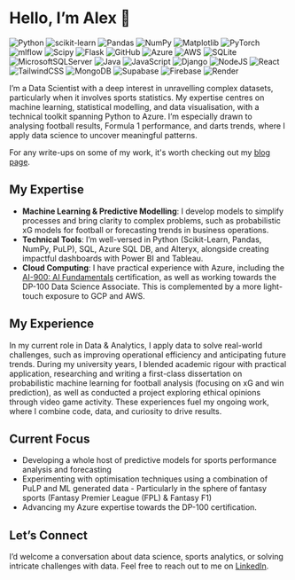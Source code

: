# Hello, I’m Alex 👋
![Python](https://img.shields.io/badge/python-3670A0?style=for-the-badge&logo=python&logoColor=ffdd54)
![scikit-learn](https://img.shields.io/badge/scikit--learn-%23F7931E.svg?style=for-the-badge&logo=scikit-learn&logoColor=white)
![Pandas](https://img.shields.io/badge/pandas-%23150458.svg?style=for-the-badge&logo=pandas&logoColor=white)
![NumPy](https://img.shields.io/badge/numpy-%23013243.svg?style=for-the-badge&logo=numpy&logoColor=white)
![Matplotlib](https://img.shields.io/badge/Matplotlib-%23096ca3.svg?style=for-the-badge&logo=Matplotlib&logoColor=black)
![PyTorch](https://img.shields.io/badge/PyTorch-%23EE4C2C.svg?style=for-the-badge&logo=PyTorch&logoColor=white)
![mlflow](https://img.shields.io/badge/mlflow-%23d9ead3.svg?style=for-the-badge&logo=numpy&logoColor=blue)
![Scipy](https://img.shields.io/badge/SciPy-%230C55A5.svg?style=for-the-badge&logo=scipy&logoColor=%white)
![Flask](https://img.shields.io/badge/flask-%23000.svg?style=for-the-badge&logo=flask&logoColor=white)
![GitHub](https://img.shields.io/badge/github-%23121011.svg?style=for-the-badge&logo=github&logoColor=white)
![Azure](https://img.shields.io/badge/azure-%230072C6.svg?style=for-the-badge&logo=microsoftazure&logoColor=white)
![AWS](https://img.shields.io/badge/AWS-%23FF9900.svg?style=for-the-badge&logo=amazon-aws&logoColor=white)
![SQLite](https://img.shields.io/badge/sqlite-%2307405e.svg?style=for-the-badge&logo=sqlite&logoColor=white)
![MicrosoftSQLServer](https://img.shields.io/badge/Microsoft%20SQL%20Server-CC2927?style=for-the-badge&logo=microsoft%20sql%20server&logoColor=white)
![Java](https://img.shields.io/badge/java-%23ED8B00.svg?style=for-the-badge&logo=openjdk&logoColor=white)
![JavaScript](https://img.shields.io/badge/javascript-%23323330.svg?style=for-the-badge&logo=javascript&logoColor=%23F7DF1E)
![Django](https://img.shields.io/badge/django-%23092E20.svg?style=for-the-badge&logo=django&logoColor=white)
![NodeJS](https://img.shields.io/badge/node.js-6DA55F?style=for-the-badge&logo=node.js&logoColor=white)
![React](https://img.shields.io/badge/react-%2320232a.svg?style=for-the-badge&logo=react&logoColor=%2361DAFB)
![TailwindCSS](https://img.shields.io/badge/tailwindcss-%2338B2AC.svg?style=for-the-badge&logo=tailwind-css&logoColor=white)
![MongoDB](https://img.shields.io/badge/MongoDB-%234ea94b.svg?style=for-the-badge&logo=mongodb&logoColor=white)
![Supabase](https://img.shields.io/badge/Supabase-3ECF8E?style=for-the-badge&logo=supabase&logoColor=white)
![Firebase](https://img.shields.io/badge/firebase-%23039BE5.svg?style=for-the-badge&logo=firebase)
![Render](https://img.shields.io/badge/Render-%46E3B7.svg?style=for-the-badge&logo=render&logoColor=white)

I’m a Data Scientist with a deep interest in unravelling complex datasets, particularly when it involves sports statistics. My expertise centres on machine learning, statistical modelling, and data visualisation, with a technical toolkit spanning Python to Azure. I’m especially drawn to analysing football results, Formula 1 performance, and darts trends, where I apply data science to uncover meaningful patterns.

For any write-ups on some of my work, it's worth checking out my [blog page](https://atredshaw.github.io/).

## My Expertise
- **Machine Learning & Predictive Modelling**: I develop models to simplify processes and bring clarity to complex problems, such as probabilistic xG models for football or forecasting trends in business operations.
- **Technical Tools**: I’m well-versed in Python (Scikit-Learn, Pandas, NumPy, PuLP), SQL, Azure SQL DB, and Alteryx, alongside creating impactful dashboards with Power BI and Tableau.
- **Cloud Computing**: I have practical experience with Azure, including the [AI-900: AI Fundamentals](https://learn.microsoft.com/api/credentials/share/en-gb/AlexRedshawUK-7850/67A0F1144119022E?sharingId=C183137B04FE9A8C) certification, as well as working towards the DP-100 Data Science Associate. This is complemented by a more light-touch exposure to GCP and AWS.

## My Experience
In my current role in Data & Analytics, I apply data to solve real-world challenges, such as improving operational efficiency and anticipating future trends. During my university years, I blended academic rigour with practical application, researching and writing a first-class dissertation on probabilistic machine learning for football analysis (focusing on xG and win prediction), as well as conducted a project exploring ethical opinions through video game activity. These experiences fuel my ongoing work, where I combine code, data, and curiosity to drive results.

## Current Focus
- Developing a whole host of predictive models for sports performance analysis and forecasting
- Experimenting with optimisation techniques using a combination of PuLP and ML generated data - Particularly in the sphere of fantasy sports (Fantasy Premier League (FPL) & Fantasy F1)
- Advancing my Azure expertise towards the DP-100 certification.

## Let’s Connect
I’d welcome a conversation about data science, sports analytics, or solving intricate challenges with data. Feel free to reach out to me on [LinkedIn](https://www.linkedin.com/in/alex-redshaw-a21711323/).
